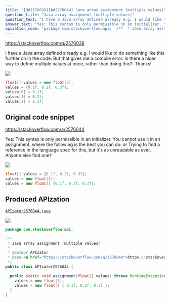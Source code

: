 ```yaml
---
title: "[Q#2576038][A#2576044] Java array assignment (multiple values)"
question_title: "Java array assignment (multiple values)"
question_text: "I have a Java array defined already e.g. I would like to do something like this further on in the code: But that gives me a compile error. Is there a nicer way to define multiple values at once, rather than doing this?: Thanks!"
answer_text: "Yes: This syntax is only permissible in an initializer. You cannot use it in an assignment, where the following is the best you can do: or Trying to find a reference in the language spec for this, but it's as unreadable as ever. Anyone else find one?"
apization_code: "package com.stackoverflow.api;  /**  * Java array assignment (multiple values)  *  * @author APIzator  * @see <a href=\"https://stackoverflow.com/a/2576044\">https://stackoverflow.com/a/2576044</a>  */ public class APIzator2576044 {    public static void assignment(float[] values) throws RuntimeException {     values = new float[3];     values = new float[] { 0.1f, 0.2f, 0.3f };   } }"
---
```


https://stackoverflow.com/q/2576038

I have a Java array defined already e.g.
I would like to do something like this further on in the code:
But that gives me a compile error. Is there a nicer way to define multiple values at once, rather than doing this?:
Thanks!


<div class="code-logo"><img src="/stackoverflow.png" /></div>

```java
float[] values = new float[3];
values = {0.1f, 0.2f, 0.3f};
values[0] = 0.1f;
values[1] = 0.2f;
values[2] = 0.3f;
```


## Original code snippet

https://stackoverflow.com/a/2576044

Yes:
This syntax is only permissible in an initializer. You cannot use it in an assignment, where the following is the best you can do:
or
Trying to find a reference in the language spec for this, but it&#x27;s as unreadable as ever. Anyone else find one?

<div class="code-logo"><img src="/stackoverflow.png" /></div>

```java
float[] values = {0.1f, 0.2f, 0.3f};
values = new float[3];
values = new float[] {0.1f, 0.2f, 0.3f};
```

## Produced APIzation

[`APIzator2576044.java`](https://github.com/pasqualesalza/apization-temp-data/raw/master/search/APIzator2576044.java)

<div class="code-logo"><img src="/apizator.png" /></div>

```java
package com.stackoverflow.api;

/**
 * Java array assignment (multiple values)
 *
 * @author APIzator
 * @see <a href="https://stackoverflow.com/a/2576044">https://stackoverflow.com/a/2576044</a>
 */
public class APIzator2576044 {

  public static void assignment(float[] values) throws RuntimeException {
    values = new float[3];
    values = new float[] { 0.1f, 0.2f, 0.3f };
  }
}

```